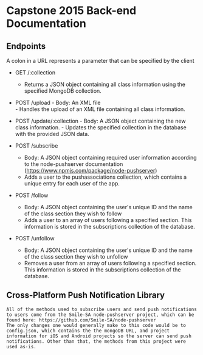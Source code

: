 # Capstone 2015 Back-end Documentation

## Endpoints

A colon in a URL represents a parameter that can be specified by the client

* GET /:collection
	- Returns a JSON object containing all class information using the specified MongoDB collection.

* POST /upload
       - Body: An XML file    
       - Handles the upload of an XML file containing all class information. 

* POST /update/:collection
      - Body: A JSON object containing the new class information.
      - Updates the specified collection in the database with the provided JSON data.

* POST /subscribe
     - Body: A JSON object containing required user information according to the node-pushserver documentation (https://www.npmjs.com/package/node-pushserver) 
     - Adds a user to the pushassociations collection, which contains a unique entry for each user of the app.

* POST /follow
	- Body: A JSON object containing the user's unique ID and the name of the class section they wish to follow 
	- Adds a user to an array of users following a specified section. This information is stored in the subscriptions collection of the database. 

* POST /unfollow
	- Body: A JSON object containing the user's unique ID and the name of the class section they wish to unfollow
	-  Removes a user from an array of users following a specified section. This information is stored in the subscriptions collection of the database. 	

## Cross-Platform Push Notification Library
	All of the methods used to subscribe users and send push notifications to users come from the Smile-SA node-pushserver project, which can be found here: https://github.com/Smile-SA/node-pushserver
	The only changes one would generally make to this code would be to config.json, which contains the the mongoDB URL, and project information for iOS and Android projects so the server can send push notifications. Other than that, the methods from this project were used as-is.

